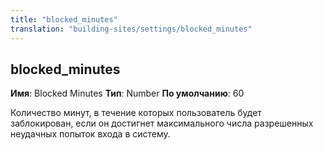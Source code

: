 ```yaml
---
title: "blocked_minutes"
translation: "building-sites/settings/blocked_minutes"
---
```


## blocked\_minutes

**Имя**: Blocked Minutes
**Тип**: Number
**По умолчанию**: 60

Количество минут, в течение которых пользователь будет заблокирован, если он достигнет максимального числа разрешенных неудачных попыток входа в систему.